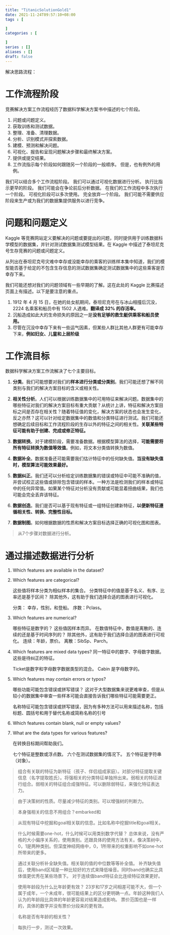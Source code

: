 ```yaml
---
title: "TitanicSolutionGold1"
date: 2021-11-24T09:57:10+08:00
tags : [

]
categories : [

]
series : []
aliases : []
draft: false
---
```


解决思路流程：

# 工作流程阶段
竞赛解决方案工作流程经历了数据科学解决方案书中描述的七个阶段。

1. 问题或问题定义。
2. 获取训练和测试数据。
3. 整理、准备、清理数据。
4. 分析、识别模式并探索数据。
5. 建模、预测和解决问题。
6. 可视化、报告和呈现问题解决步骤和最终解决方案。
7. 提供或提交结果。
8. 工作流指示每个阶段如何跟随另一个阶段的一般顺序。 但是，也有例外的用例。

我们可以结合多个工作流程阶段。 我们可以通过可视化数据进行分析。
执行比指示更早的阶段。 我们可能会在争论前后分析数据。
在我们的工作流程中多次执行一个阶段。 可视化阶段可以多次使用。
完全放弃一个阶段。 我们可能不需要供应阶段来生产或为我们的数据集提供服务以进行竞争。

# 问题和问题定义
Kaggle 等竞赛网站定义要解决的问题或要提出的问题，同时提供用于训练数据科学模型的数据集，并针对测试数据集测试模型结果。在 Kaggle 中描述了泰坦尼克号生存竞赛的问题或问题定义。

从列出在泰坦尼克号灾难中幸存或没能幸存的乘客的训练样本集中知道，我们的模型能否基于给定的不包含生存信息的测试数据集确定测试数据集中的这些乘客是否幸存下来。

我们可能还想对我们的问题领域有一些早期的了解。这在此处的 Kaggle 比赛描述页面上有描述。以下是要注意的重点。

1. 1912 年 4 月 15 日，在她的处女航期间，泰坦尼克号在与冰山相撞后沉没，2224 名乘客和船员中有 1502 人遇难。**翻译成 32% 的存活率。**
2. 沉船造成如此大的生命损失的原因之一是**没有足够的救生艇供乘客和船员使用。**
3. 尽管在沉没中幸存下来有一些运气因素，但某些人群比其他人群更有可能幸存下来，**例如妇女、儿童和上层阶级**

# 工作流目标
数据科学解决方案工作流解决了七个主要目标。

1. **分类**。我们可能想要对我们的**样本进行分类或分类别**。我们可能还想了解不同类别与我们的解决方案目标的含义或相关性。

2. **相关性分析**。人们可以根据训练数据集中的可用特征来解决问题。数据集中的哪些特征对我们的解决方案目标有重大贡献？从统计上讲，特征和解决方案目标之间是否存在相关性？随着特征值的变化，解决方案的状态也会发生变化，反之亦然？这可以针对给定数据集中的数值和分类特征进行测试。我们可能还想确定后续目标和工作流程阶段的生存以外的特征之间的相关性。**关联某些特征可能有助于创建、完成或修正特征。**

3. **数据转换**。对于建模阶段，需要准备数据。根据模型算法的选择，**可能需要将所有特征转换为数值等效值**。例如，将文本分类值转换为数值。

4. **数据补全**。数据准备还可能需要我们估计特征中的任何缺失值。**当没有缺失值时，模型算法可能效果最好。**

5. **数据纠正**。我们还可以分析给定训练数据集的错误或特征中可能不准确的值，并尝试校正这些值或排除包含错误的样本。一种方法是检测我们的样本或特征中的任何异常值。如果某个特征对分析没有贡献或可能显着扭曲结果，我们也可能会完全丢弃该特征。

6. **数据创造**。我们是否可以基于现有特征或一组特征创建新特征，**以便新特征遵循相关性、转换、完整性目标。**

7. **数据制图**。如何根据数据的性质和解决方案目标选择正确的可视化图和图表。

> 从7个步骤对数据进行分析。


# 通过描述数据进行分析

1. Which features are available in the dataset?
2. Which features are categorical?

    这些值将样本分类为相似样本的集合。 分类特征中的值是基于名义、有序、比率还是基于区间？ 除其他外，这有助于我们选择合适的图表进行可视化。

    分类： 幸存，性别，和登船。 序数：Pclass。

3. Which features are numerical?

    哪些特征是数字的？ 这些值因样本而异。 在数值特征中，数值是离散的、连续的还是基于时间序列的？ 除其他外，这有助于我们选择合适的图表进行可视化。
    连续：年龄，票价。 离散：SibSp、Parch。

4. Which features are mixed data types?
    同一特征中的数字、字母数字数据。 这些是待纠正的特征。

    Ticket是数字和字母数字数据类型的混合。 Cabin 是字母数字的。

5. Which features may contain errors or typos?

    哪些功能可能包含错误或拼写错误？
    这对于大型数据集来说更难审查，但是从较小的数据集中审查一些样本可能会直接告诉我们哪些特征可能需要更正。

    名称特征可能包含错误或拼写错误，因为有多种方法可以用来描述名称，包括标题、圆括号和用于替代名称或简称名称的引号

6. Which features contain blank, null or empty values?

7. What are the data types for various features?

    在转换目标期间帮助我们。

    七个特征是整数或浮点数。 六个在测试数据集的情况下。
    五个特征是字符串（对象）。



> 组合有关联的特征为新特征（孩子、伴侣组成家庭）。对部分特征提取关键信息（名字提取姓氏）。将强相关的分类特征单独拎出来。弱相关的特征进行组合。弱相关的特征组合成强特征。可以删除弱特征，来强化特征表达力。

> 由于决策树的性质。尽量减少特征的类别。可以增强树的判断力。

> 本身强相关的信息不用组合？embarked和

> 从现有特征中挖掘和goal相关联的信息。比如名称中挖掘title和goal相关。

> 什么时候需要one-hot，什么时候可以用类别数字代替？
> 总体来说，没有严格的大小偏序关系的，使用类别。还跟具体的使用方法有关。像决策树中，0，1是两种类别。但深度神经网络中，0，1所带来的权重影响不如one-hot所带来的更多。

> 通过关联分析补全缺失值。相关联的值的中位数等等补全值。
> 补齐缺失值后，使用band区域是一种比较好的方式来降低噪音。同时band也确实比具体值更优秀在某些场景下。
> 对于连续值band特征会比连续特征效果更好。

> 使用年龄段为什么比年龄更有效？ 23岁和17岁之间相差可能不大，但一个属于成年，一个未成年，很可能结果上的区分更明确一点。年龄这种我们人认为的年龄段比具体的年龄更容易对结果造成影响。
> 票价范围也是一样的，具体的数字并没有票价分段来的更有效。

> 名称是否有年龄的相关性？

> 每执行一步，测试一次效果。
